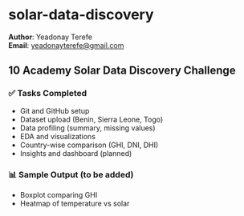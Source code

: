 # solar-data-discovery

**Author**: Yeadonay Terefe  
**Email**: yeadonayterefe@gmail.com  

## 10 Academy Solar Data Discovery Challenge

### ✅ Tasks Completed
- Git and GitHub setup
- Dataset upload (Benin, Sierra Leone, Togo)
- Data profiling (summary, missing values)
- EDA and visualizations
- Country-wise comparison (GHI, DNI, DHI)
- Insights and dashboard (planned)

### 📊 Sample Output (to be added)
- Boxplot comparing GHI
- Heatmap of temperature vs solar

